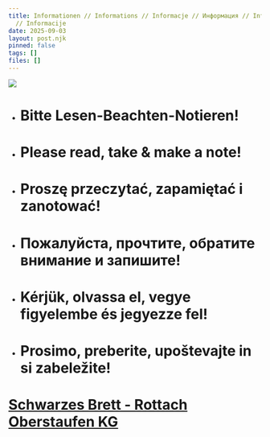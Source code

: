 ```yaml
---
title: Informationen // Informations // Informacje // Информация // Információk
  // Informacije
date: 2025-09-03
layout: post.njk
pinned: false
tags: []
files: []
---
```

![](/uploads/240605_rottach_logo_jpeg_farbig_v02.jpg)

* # Bitte Lesen-Beachten-Notieren!
* # Please read, take & make a note!
* # Proszę przeczytać, zapamiętać i zanotować!
* # Пожалуйста, прочтите, обратите внимание и запишите!
* # Kérjük, olvassa el, vegye figyelembe és jegyezze fel!
* # Prosimo, preberite, upoštevajte in si zabeležite!

# **[Schwarzes Brett - Rottach Oberstaufen KG](https://rottachblechverarbeitung-my.sharepoint.com/:f:/g/personal/luis_rottach_rottach_com/EoDReR-Dl-lBi2xicdX9jGIBR9bj1dfe_F8iLX_6a4fTEw?e=RdQDa5)**

[](https://rottachblechverarbeitung-my.sharepoint.com/:f:/g/personal/luis_rottach_rottach_com/EoDReR-Dl-lBi2xicdX9jGIBlR9bg1O_jlGwcac7peA-Xw?e=hbQGd0)
[](https://rottachblechverarbeitung-my.sharepoint.com/:f:/g/personal/luis_rottach_rottach_com/EoDReR-Dl-lBi2xicdX9jGIBlR9bg1O_jlGwcac7peA-Xw?e=uAQFsi)
